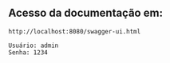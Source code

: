 ## Acesso da documentação em:
`http://localhost:8080/swagger-ui.html`

`Usuário: admin`  
`Senha: 1234  `